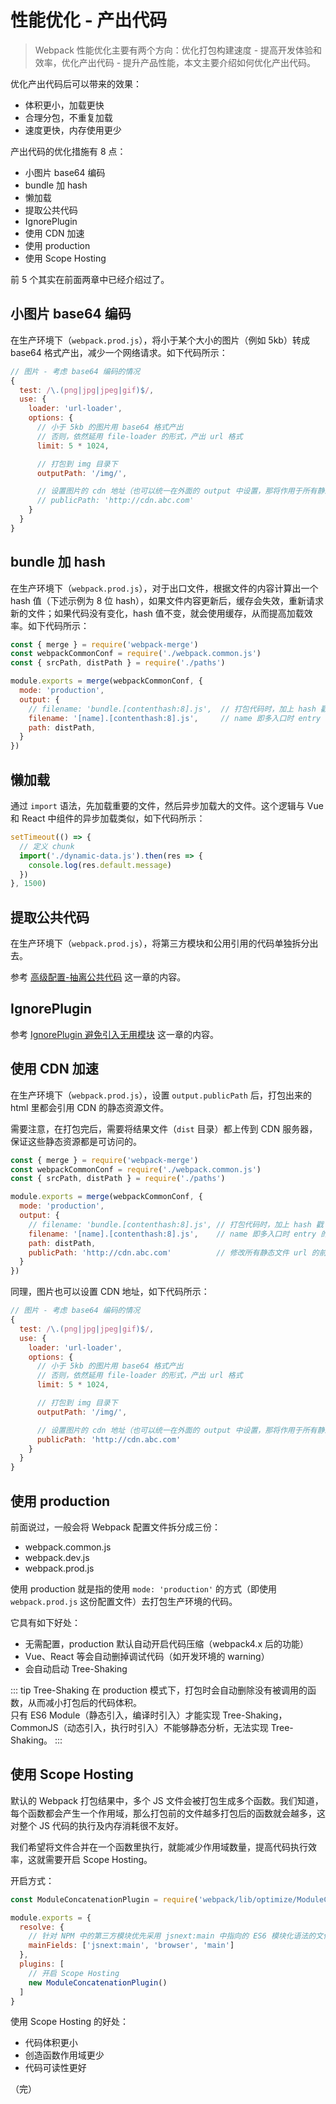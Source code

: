 # 性能优化 - 产出代码

> Webpack 性能优化主要有两个方向：优化打包构建速度 - 提高开发体验和效率，优化产出代码 - 提升产品性能，本文主要介绍如何优化产出代码。

优化产出代码后可以带来的效果：

* 体积更小，加载更快
* 合理分包，不重复加载
* 速度更快，内存使用更少

产出代码的优化措施有 8 点：

* 小图片 base64 编码
* bundle 加 hash
* 懒加载
* 提取公共代码
* IgnorePlugin
* 使用 CDN 加速
* 使用 production
* 使用 Scope Hosting

前 5 个其实在前面两章中已经介绍过了。

## 小图片 base64 编码

在生产环境下（`webpack.prod.js`），将小于某个大小的图片（例如 5kb）转成 base64 格式产出，减少一个网络请求。如下代码所示：

```javascript
// 图片 - 考虑 base64 编码的情况
{
  test: /\.(png|jpg|jpeg|gif)$/,
  use: {
    loader: 'url-loader',
    options: {
      // 小于 5kb 的图片用 base64 格式产出
      // 否则，依然延用 file-loader 的形式，产出 url 格式
      limit: 5 * 1024,

      // 打包到 img 目录下
      outputPath: '/img/',

      // 设置图片的 cdn 地址（也可以统一在外面的 output 中设置，那将作用于所有静态资源）
      // publicPath: 'http://cdn.abc.com'
    }
  }
}
```

## bundle 加 hash

在生产环境下（`webpack.prod.js`），对于出口文件，根据文件的内容计算出一个 hash 值（下述示例为 8 位 hash），如果文件内容更新后，缓存会失效，重新请求新的文件；如果代码没有变化，hash 值不变，就会使用缓存，从而提高加载效率。如下代码所示：

```javascript {8,9}
const { merge } = require('webpack-merge')
const webpackCommonConf = require('./webpack.common.js')
const { srcPath, distPath } = require('./paths')

module.exports = merge(webpackCommonConf, {
  mode: 'production',
  output: {
    // filename: 'bundle.[contenthash:8].js',  // 打包代码时，加上 hash 戳
    filename: '[name].[contenthash:8].js',     // name 即多入口时 entry 的 key
    path: distPath,
  }
})
```

## 懒加载

通过 `import` 语法，先加载重要的文件，然后异步加载大的文件。这个逻辑与 Vue 和 React 中组件的异步加载类似，如下代码所示：

```javascript
setTimeout(() => {
  // 定义 chunk
  import('./dynamic-data.js').then(res => {
    console.log(res.default.message)
  })
}, 1500)
```

## 提取公共代码

在生产环境下（`webpack.prod.js`），将第三方模块和公用引用的代码单独拆分出去。

参考 [高级配置-抽离公共代码](/frontend-frameworks/webpack5/advanced-config/#_3-抽离公共代码) 这一章的内容。

## IgnorePlugin

参考 [IgnorePlugin 避免引入无用模块](/frontend-frameworks/webpack5/performance-optimization-in-build/#_2-ignoreplugin-避免引入无用模块) 这一章的内容。

## 使用 CDN 加速

在生产环境下（`webpack.prod.js`），设置 `output.publicPath` 后，打包出来的 html 里都会引用 CDN 的静态资源文件。

需要注意，在打包完后，需要将结果文件（`dist` 目录）都上传到 CDN 服务器，保证这些静态资源都是可访问的。

```javascript {11}
const { merge } = require('webpack-merge')
const webpackCommonConf = require('./webpack.common.js')
const { srcPath, distPath } = require('./paths')

module.exports = merge(webpackCommonConf, {
  mode: 'production',
  output: {
    // filename: 'bundle.[contenthash:8].js', // 打包代码时，加上 hash 戳
    filename: '[name].[contenthash:8].js',    // name 即多入口时 entry 的 key
    path: distPath,
    publicPath: 'http://cdn.abc.com'          // 修改所有静态文件 url 的前缀（如 cdn 域名）
  }
})
```

同理，图片也可以设置 CDN 地址，如下代码所示：

```javascript {15}
// 图片 - 考虑 base64 编码的情况
{
  test: /\.(png|jpg|jpeg|gif)$/,
  use: {
    loader: 'url-loader',
    options: {
      // 小于 5kb 的图片用 base64 格式产出
      // 否则，依然延用 file-loader 的形式，产出 url 格式
      limit: 5 * 1024,

      // 打包到 img 目录下
      outputPath: '/img/',

      // 设置图片的 cdn 地址（也可以统一在外面的 output 中设置，那将作用于所有静态资源）
      publicPath: 'http://cdn.abc.com'
    }
  }
}
```

## 使用 production

前面说过，一般会将 Webpack 配置文件拆分成三份：

* webpack.common.js
* webpack.dev.js
* webpack.prod.js

使用 production 就是指的使用 `mode: 'production'` 的方式（即使用 `webpack.prod.js` 这份配置文件）去打包生产环境的代码。

它具有如下好处：

* 无需配置，production 默认自动开启代码压缩（webpack4.x 后的功能）
* Vue、React 等会自动删掉调试代码（如开发环境的 warning）
* 会自动启动 Tree-Shaking

::: tip Tree-Shaking
在 production 模式下，打包时会自动删除没有被调用的函数，从而减小打包后的代码体积。  
只有 ES6 Module（静态引入，编译时引入）才能实现 Tree-Shaking，CommonJS（动态引入，执行时引入）不能够静态分析，无法实现 Tree-Shaking。
:::

## 使用 Scope Hosting

默认的 Webpack 打包结果中，多个 JS 文件会被打包生成多个函数。我们知道，每个函数都会产生一个作用域，那么打包前的文件越多打包后的函数就会越多，这对整个 JS 代码的执行及内存消耗很不友好。

我们希望将文件合并在一个函数里执行，就能减少作用域数量，提高代码执行效率，这就需要开启 Scope Hosting。

开启方式：

```javascript
const ModuleConcatenationPlugin = require('webpack/lib/optimize/ModuleConcatenationPlugin')

module.exports = {
  resolve: {
    // 针对 NPM 中的第三方模块优先采用 jsnext:main 中指向的 ES6 模块化语法的文件
    mainFields: ['jsnext:main', 'browser', 'main']
  },
  plugins: [
    // 开启 Scope Hosting
    new ModuleConcatenationPlugin()
  ]
}
```

使用 Scope Hosting 的好处：

* 代码体积更小
* 创造函数作用域更少
* 代码可读性更好

（完）
